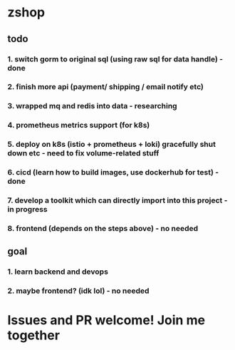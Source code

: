 # zshop

## todo
### 1. switch gorm to original sql (using raw sql for data handle) - done
### 2. finish more api (payment/ shipping / email notify etc)
### 3. wrapped mq and redis into data - researching
### 4. prometheus metrics support (for k8s)
### 5. deploy on k8s (istio + prometheus + loki) gracefully shut down etc - need to fix volume-related stuff
### 6. cicd (learn how to build images, use dockerhub for test) - done
### 7. develop a toolkit which can directly import into this project - in progress
### 8. frontend (depends on the steps above) - no needed

## goal
### 1. learn backend and devops
### 2. maybe frontend? (idk lol) - no needed

# Issues and PR welcome! Join me together